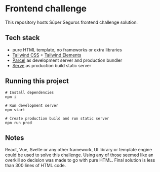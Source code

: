 # Frontend challenge

This repository hosts Súper Seguros frontend challenge solution.

## Tech stack

- pure HTML template, no frameworks or extra libraries
- [Tailwind CSS](https://tailwindcss.com/) + [Tailwind Elements](https://tailwind-elements.com/)
- [Parcel](https://parceljs.org/) as development server and production bundler
- [Serve](https://github.com/vercel/serve) as production build static server

## Running this project

```shell
# Install dependencies
npm i

# Run development server
npm start

# Create production build and run static server
npm run prod
```

## Notes

React, Vue, Svelte or any other framework, UI library or template engine could be used to solve this challenge.
Using any of those seemed like an overkill so decision was made to go with pure HTML.
Final solution is less than 300 lines of HTML code.
